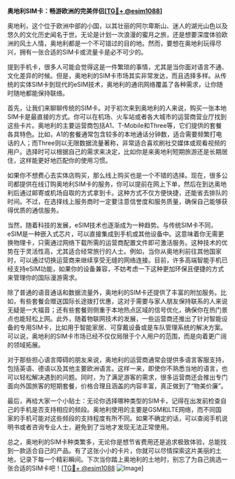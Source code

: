**奥地利SIM卡：畅游欧洲的完美伴侣[[TG💪+ @esim1088](https://t.me/s/esim1088)]**

奥地利，这个位于欧洲中部的小国，以其壮丽的阿尔卑斯山、迷人的湖光山色以及悠久的文化历史闻名于世。无论是计划一次浪漫的蜜月之旅，还是想要深度体验欧洲的风土人情，奥地利都是一个不可错过的目的地。然而，要想在奥地利玩得尽兴，拥有一张合适的SIM卡或流量卡是必不可少的。

提到手机卡，很多人可能会觉得这是一件繁琐的事情，尤其是当你面对语言不通、文化差异的时候。但是，奥地利的SIM卡市场其实非常发达，而且选择多样。从传统的实体SIM卡到现代的eSIM技术，奥地利的通讯网络覆盖了各种需求，让你随时随地都能保持联络。

首先，让我们来聊聊传统的SIM卡。对于初次来到奥地利的人来说，购买一张本地SIM卡是最直接的方式。你可以在机场、火车站或者各大城市的运营商营业厅找到这些卡片。奥地利的主要运营商包括A1、T-Mobile和Three等，它们提供的套餐各具特色。比如，A1的套餐通常包含较多的本地通话分钟数，适合需要频繁打电话的人；而Three则以无限数据流量著称，非常适合喜欢刷社交媒体或观看视频的用户。选择时可以根据自己的需求来决定，比如你是来奥地利短期旅游还是长期居住，这样能更好地匹配你的使用习惯。

如果你不想费心去实体店购买，那么线上购买也是一个不错的选择。现在，很多公司都提供在线订购奥地利SIM卡的服务，你可以提前在网上下单，然后在到达奥地利后通过邮寄或机场自取的方式拿到卡。这种方式不仅方便快捷，还能省去排队的时间。不过，在选择线上服务商时一定要注意信誉度和服务质量，确保自己能够获得优质的通信服务。

当然，随着科技的发展，eSIM技术也逐渐成为一种趋势。与传统SIM卡不同，eSIM是一种嵌入式芯片，可以直接集成到手机或其他设备中。这意味着你无需更换物理卡，只需通过网络下载所需的运营商配置文件即可激活服务。这种技术的优势在于灵活性高，尤其适合经常旅行的人士。例如，当你从奥地利前往其他国家时，可以通过切换运营商来继续享受无缝的网络连接。目前，许多高端智能手机已经支持eSIM功能，如果你的设备兼容，不妨考虑一下这种更加环保且便捷的方式来管理你的国际漫游需求。

除了普通的语音通话和数据流量外，奥地利的SIM卡还提供了丰富的附加服务。比如，有些套餐会赠送国际长途拨打优惠，这对于需要与家人朋友保持联系的人来说无疑是一大福音；还有些套餐则侧重于本地热点区域的信号优化，确保你在热门景点也能轻松上网。此外，随着物联网技术的发展，一些运营商还推出了针对智能设备的专用SIM卡，比如用于智能家居、可穿戴设备或是车队管理系统的解决方案。可以说，奥地利的SIM卡市场已经不仅仅局限于个人用户的范围，而是向着更广阔的领域拓展。

对于那些担心语言障碍的朋友来说，奥地利的运营商通常会提供多语言客服支持，包括英语、德语以及其他主要欧洲语言。这样一来，即使你不熟悉当地的语言，也可以轻松解决遇到的问题。同时，为了满足游客的需求，很多运营商还会推出专门面向外国旅客的短期套餐，价格合理且涵盖的内容丰富，真正做到了“物美价廉”。

最后，再给大家一个小贴士：无论你选择哪种类型的SIM卡，记得在出发前检查自己的手机是否支持相应的频段。奥地利使用的主要是GSM和LTE网络，而不同国家的手机可能对这些频段的支持程度有所不同。如果不确定的话，可以查阅手机说明书或者咨询专业人士，避免到了当地才发现无法正常使用。

总之，奥地利的SIM卡种类繁多，无论你是想节省费用还是追求极致体验，总能找到一款适合自己的产品。有了这张小小的卡片，你就可以尽情探索这片美丽的土地，记录下每一个精彩瞬间。下次当你踏上奥地利的土地时，别忘了为自己挑选一张合适的SIM卡吧！[[TG💪+ @esim1088](https://t.me/s/esim1088) ![Image](https://i.postimg.cc/4NQfJmqS/Snipaste-2025-05-13-00-14-12.png)]
